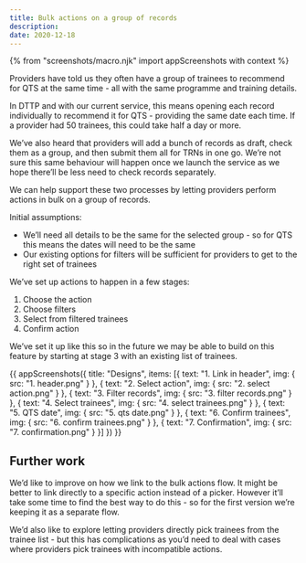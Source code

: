```yaml
---
title: Bulk actions on a group of records
description:
date: 2020-12-18
---
```

{% from "screenshots/macro.njk" import appScreenshots with context %}

Providers have told us they often have a group of trainees to recommend for QTS at the same time - all with the same programme and training details.

In DTTP and with our current service, this means opening each record individually to recommend it for QTS - providing the same date each time. If a provider had 50 trainees, this could take half a day or more.

We’ve also heard that providers will add a bunch of records as draft, check them as a group, and then submit them all for TRNs in one go. We’re not sure this same behaviour will happen once we launch the service as we hope there’ll be less need to check records separately.

We can help support these two processes by letting providers perform actions in bulk on a group of records.

Initial assumptions:

* We’ll need all details to be the same for the selected group - so for QTS this means the dates will need to be the same
* Our existing options for filters will be sufficient for providers to get to the right set of trainees

We’ve set up actions to happen in a few stages:

1. Choose the action
2. Choose filters
3. Select from filtered trainees
4. Confirm action

We’ve set it up like this so in the future we may be able to build on this feature by starting at stage 3 with an existing list of trainees.


{{ appScreenshots({
  title: "Designs",
  items: [{
      text: "1. Link in header",
      img: { src: "1. header.png" }
    }, {
      text: "2. Select action",
      img: { src: "2. select action.png" }
    }, {
      text: "3. Filter records",
      img: { src: "3. filter records.png" }
    }, {
      text: "4. Select trainees",
      img: { src: "4. select trainees.png" }
    }, {
      text: "5. QTS date",
      img: { src: "5. qts date.png" }
    }, {
      text: "6. Confirm trainees",
      img: { src: "6. confirm trainees.png" }
    }, {
      text: "7. Confirmation",
      img: { src: "7. confirmation.png" }
    }]
}) }}

## Further work

We’d like to improve on how we link to the bulk actions flow. It might be better to link directly to a specific action instead of a picker. However it’ll take some time to find the best way to do this - so for the first version we’re keeping it as a separate flow.

We’d also like to explore letting providers directly pick trainees from the trainee list - but this has complications as you’d need to deal with cases where providers pick trainees with incompatible actions.

